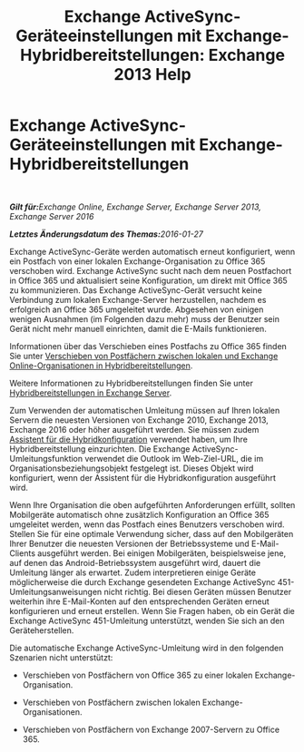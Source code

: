 ﻿---
title: 'Exchange ActiveSync-Geräteeinstellungen mit Exchange-Hybridbereitstellungen: Exchange 2013 Help'
TOCTitle: Exchange ActiveSync-Geräteeinstellungen mit Exchange-Hybridbereitstellungen
ms:assetid: 77f7cd72-2a8a-467e-9ffd-b93f5eeb2f69
ms:mtpsurl: https://technet.microsoft.com/de-de/library/Dn931281(v=EXCHG.150)
ms:contentKeyID: 64965198
ms.date: 01/01/2018
mtps_version: v=EXCHG.150
ms.translationtype: HT
---

# Exchange ActiveSync-Geräteeinstellungen mit Exchange-Hybridbereitstellungen

 

_<strong>Gilt für:</strong>Exchange Online, Exchange Server, Exchange Server 2013, Exchange Server 2016_

_<strong>Letztes Änderungsdatum des Themas:</strong>2016-01-27_

Exchange ActiveSync-Geräte werden automatisch erneut konfiguriert, wenn ein Postfach von einer lokalen Exchange-Organisation zu Office 365 verschoben wird. Exchange ActiveSync sucht nach dem neuen Postfachort in Office 365 und aktualisiert seine Konfiguration, um direkt mit Office 365 zu kommunizieren. Das Exchange ActiveSync-Gerät versucht keine Verbindung zum lokalen Exchange-Server herzustellen, nachdem es erfolgreich an Office 365 umgeleitet wurde. Abgesehen von einigen wenigen Ausnahmen (im Folgenden dazu mehr) muss der Benutzer sein Gerät nicht mehr manuell einrichten, damit die E-Mails funktionieren.

Informationen über das Verschieben eines Postfachs zu Office 365 finden Sie unter [Verschieben von Postfächern zwischen lokalen und Exchange Online-Organisationen in Hybridbereitstellungen](move-mailboxes-between-on-premises-and-exchange-online-organizations-in-hybrid-deployments-exchange-2013-help.md).

Weitere Informationen zu Hybridbereitstellungen finden Sie unter [Hybridbereitstellungen in Exchange Server](exchange-server-hybrid-deployments-exchange-2013-help.md).

Zum Verwenden der automatischen Umleitung müssen auf Ihren lokalen Servern die neuesten Versionen von Exchange 2010, Exchange 2013, Exchange 2016 oder höher ausgeführt werden. Sie müssen zudem [Assistent für die Hybridkonfiguration](hybrid-configuration-wizard-exchange-2013-help.md) verwendet haben, um Ihre Hybridbereitstellung einzurichten. Die Exchange ActiveSync-Umleitungsfunktion verwendet die Outlook im Web-Ziel-URL, die im Organisationsbeziehungsobjekt festgelegt ist. Dieses Objekt wird konfiguriert, wenn der Assistent für die Hybridkonfiguration ausgeführt wird.

Wenn Ihre Organisation die oben aufgeführten Anforderungen erfüllt, sollten Mobilgeräte automatisch ohne zusätzlich Konfiguration an Office 365 umgeleitet werden, wenn das Postfach eines Benutzers verschoben wird. Stellen Sie für eine optimale Verwendung sicher, dass auf den Mobilgeräten Ihrer Benutzer die neuesten Versionen der Betriebssysteme und E-Mail-Clients ausgeführt werden. Bei einigen Mobilgeräten, beispielsweise jene, auf denen das Android-Betriebssystem ausgeführt wird, dauert die Umleitung länger als erwartet. Zudem interpretieren einige Geräte möglicherweise die durch Exchange gesendeten Exchange ActiveSync 451-Umleitungsanweisungen nicht richtig. Bei diesen Geräten müssen Benutzer weiterhin ihre E-Mail-Konten auf den entsprechenden Geräten erneut konfigurieren und erneut erstellen. Wenn Sie Fragen haben, ob ein Gerät die Exchange ActiveSync 451-Umleitung unterstützt, wenden Sie sich an den Geräteherstellen.

Die automatische Exchange ActiveSync-Umleitung wird in den folgenden Szenarien nicht unterstützt:

  - Verschieben von Postfächern von Office 365 zu einer lokalen Exchange-Organisation.

  - Verschieben von Postfächern zwischen lokalen Exchange-Organisationen.

  - Verschieben von Postfächern von Exchange 2007-Servern zu Office 365.

